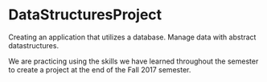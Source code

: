 # DataStructuresProject
Creating an application that utilizes a database. Manage data with abstract datastructures.

We are practicing using the skills we have learned throughout the semester to create a project at the end of the Fall 2017 semester.
